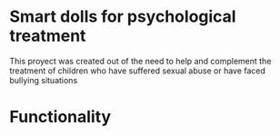 # Smart dolls for psychological treatment

This proyect was created out of the need to help and complement the treatment of children who have suffered sexual abuse or have faced bullying situations

# Functionality


